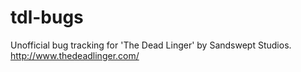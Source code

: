 # tdl-bugs
Unofficial bug tracking for 'The Dead Linger' by Sandswept Studios. http://www.thedeadlinger.com/
